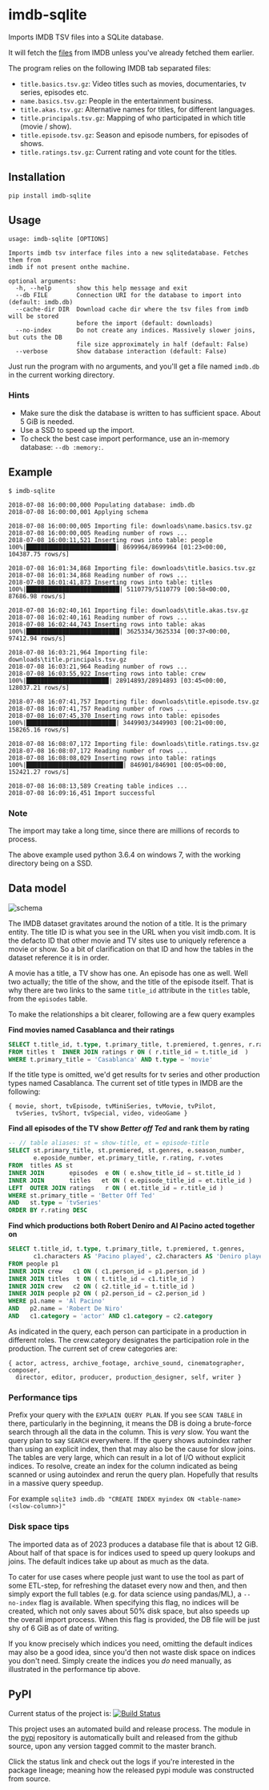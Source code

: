 # imdb-sqlite
Imports IMDB TSV files into a SQLite database.

It will fetch the [files][1] from IMDB unless you've already fetched them earlier.

The program relies on the following IMDB tab separated files:

* `title.basics.tsv.gz`: Video titles such as movies, documentaries, tv series, episodes etc.
* `name.basics.tsv.gz`: People in the entertainment business.
* `title.akas.tsv.gz`: Alternative names for titles, for different languages.
* `title.principals.tsv.gz`: Mapping of who participated in which title (movie / show).
* `title.episode.tsv.gz`: Season and episode numbers, for episodes of shows.
* `title.ratings.tsv.gz`: Current rating and vote count for the titles.

## Installation

    pip install imdb-sqlite

## Usage

    usage: imdb-sqlite [OPTIONS]
    
    Imports imdb tsv interface files into a new sqlitedatabase. Fetches them from
    imdb if not present onthe machine.
    
    optional arguments:
      -h, --help       show this help message and exit
      --db FILE        Connection URI for the database to import into (default: imdb.db)
      --cache-dir DIR  Download cache dir where the tsv files from imdb will be stored
                       before the import (default: downloads)
      --no-index       Do not create any indices. Massively slower joins, but cuts the DB
                       file size approximately in half (default: False)
      --verbose        Show database interaction (default: False)

Just run the program with no arguments, and you'll get a file named `imdb.db`
in the current working directory.

### Hints
* Make sure the disk the database is written to has sufficient space.
  About 5 GiB is needed.
* Use a SSD to speed up the import.
* To check the best case import performance, use an in-memory database: 
  `--db :memory:`.

## Example

    $ imdb-sqlite
    
    2018-07-08 16:00:00,000 Populating database: imdb.db
    2018-07-08 16:00:00,001 Applying schema
    
    2018-07-08 16:00:00,005 Importing file: downloads\name.basics.tsv.gz
    2018-07-08 16:00:00,005 Reading number of rows ...
    2018-07-08 16:00:11,521 Inserting rows into table: people
    100%|█████████████████████████| 8699964/8699964 [01:23<00:00, 104387.75 rows/s]
    
    2018-07-08 16:01:34,868 Importing file: downloads\title.basics.tsv.gz
    2018-07-08 16:01:34,868 Reading number of rows ...
    2018-07-08 16:01:41,873 Inserting rows into table: titles
    100%|██████████████████████████| 5110779/5110779 [00:58<00:00, 87686.98 rows/s]
    
    2018-07-08 16:02:40,161 Importing file: downloads\title.akas.tsv.gz
    2018-07-08 16:02:40,161 Reading number of rows ...
    2018-07-08 16:02:44,743 Inserting rows into table: akas
    100%|██████████████████████████| 3625334/3625334 [00:37<00:00, 97412.94 rows/s]
    
    2018-07-08 16:03:21,964 Importing file: downloads\title.principals.tsv.gz
    2018-07-08 16:03:21,964 Reading number of rows ...
    2018-07-08 16:03:55,922 Inserting rows into table: crew
    100%|███████████████████████| 28914893/28914893 [03:45<00:00, 128037.21 rows/s]
    
    2018-07-08 16:07:41,757 Importing file: downloads\title.episode.tsv.gz
    2018-07-08 16:07:41,757 Reading number of rows ...
    2018-07-08 16:07:45,370 Inserting rows into table: episodes
    100%|█████████████████████████| 3449903/3449903 [00:21<00:00, 158265.16 rows/s]
    
    2018-07-08 16:08:07,172 Importing file: downloads\title.ratings.tsv.gz
    2018-07-08 16:08:07,172 Reading number of rows ...
    2018-07-08 16:08:08,029 Inserting rows into table: ratings
    100%|███████████████████████████| 846901/846901 [00:05<00:00, 152421.27 rows/s]
    
    2018-07-08 16:08:13,589 Creating table indices ...
    2018-07-08 16:09:16,451 Import successful


### Note
The import may take a long time, since there are millions of records to
process.

The above example used python 3.6.4 on windows 7, with the working directory
being on a SSD.

## Data model

![schema](www/schema.png)

The IMDB dataset gravitates around the notion of a title. It is the primary
entity. The title ID is what you see in the URL when you visit imdb.com. It is
the defacto ID that other movie and TV sites use to uniquely reference a movie
or show. So a bit of clarification on that ID and how the tables in the dataset
reference it is in order.

A movie has a title, a TV show has one. An episode has one as well. Well two
actually; the title of the show, and the title of the episode itself. That is
why there are two links to the same `title_id` attribute in the `titles` table,
from the `episodes` table.

To make the relationships a bit clearer, following are a few query examples

**Find movies named Casablanca and their ratings**
```sql
SELECT t.title_id, t.type, t.primary_title, t.premiered, t.genres, r.rating, r.votes
FROM titles t  INNER JOIN ratings r ON ( r.title_id = t.title_id  )
WHERE t.primary_title = 'Casablanca' AND t.type = 'movie'
```

If the title type is omitted, we'd get results for tv series and other
production types named Casablanca. The current set of title types in IMDB are
the following:

```
{ movie, short, tvEpisode, tvMiniSeries, tvMovie, tvPilot,
  tvSeries, tvShort, tvSpecial, video, videoGame }
```

**Find all episodes of the TV show _Better off Ted_ and rank them by rating**
```sql
-- // table aliases: st = show-title, et = episode-title
SELECT st.primary_title, st.premiered, st.genres, e.season_number,
       e.eposide_number, et.primary_title, r.rating, r.votes
FROM  titles AS st
INNER JOIN       episodes  e ON ( e.show_title_id = st.title_id )
INNER JOIN       titles   et ON ( e.episode_title_id = et.title_id )
LEFT  OUTER JOIN ratings   r ON ( et.title_id = r.title_id )
WHERE st.primary_title = 'Better Off Ted'
AND   st.type = 'tvSeries'
ORDER BY r.rating DESC
```

**Find which productions both Robert Deniro and Al Pacino acted together on**
```sql
SELECT t.title_id, t.type, t.primary_title, t.premiered, t.genres,
       c1.characters AS 'Pacino played', c2.characters AS 'Deniro played'
FROM people p1
INNER JOIN crew   c1 ON ( c1.person_id = p1.person_id )
INNER JOIN titles  t ON ( t.title_id = c1.title_id )
INNER JOIN crew   c2 ON ( c2.title_id = t.title_id )
INNER JOIN people p2 ON ( p2.person_id = c2.person_id )
WHERE p1.name = 'Al Pacino'
AND   p2.name = 'Robert De Niro'
AND   c1.category = 'actor' AND c1.category = c2.category
```

As indicated in the query, each person can participate in a production in
different roles. The crew.category designates the participation role in the
production. The current set of crew categories are:
```
{ actor, actress, archive_footage, archive_sound, cinematographer, composer,
  director, editor, producer, production_designer, self, writer }
```

### Performance tips
Prefix your query with the `EXPLAIN QUERY PLAN`. If you see `SCAN TABLE` in
there, particularly in the beginning, it means the DB is doing a brute-force
search through all the data in the column. This is _very_ slow. You want the
query plan to say `SEARCH` everywhere. If the query shows autoindex rather than
using an explicit index, then that may also be the cause for slow joins. The
tables are very large, which can result in a lot of I/O without explicit
indices. To resolve, create an index for the column indicated as being scanned
or using autoindex and rerun the query plan. Hopefully that results in a
massive query speedup.

For example `sqlite3 imdb.db "CREATE INDEX myindex ON <table-name> (<slow-column>)"`

### Disk space tips
The imported data as of 2023 produces a database file that is about 12 GiB.
About half of that space is for indices used to speed up query lookups and
joins. The default indices take up about as much as the data.

To cater for use cases where people just want to use the tool as part of some
ETL-step, for refreshing the dataset every now and then, and then simply export
the full tables (e.g. for data science using pandas/ML), a `--no-index` flag is
available. When specifying this flag, no indices will be created, which not
only saves about 50% disk space, but also speeds up the overall import process.
When this flag is provided, the DB file will be just shy of 6 GiB as of date of
writing.

If you know precisely which indices you need, omitting the default indices may
also be a good idea, since you'd then not waste disk space on indices you don't
need. Simply create the indices you _do_ need manually, as illustrated in the
performance tip above.

## PyPI
Current status of the project is:
[![Build Status](https://github.com/jojje/imdb-sqlite/actions/workflows/python-publish.yml/badge.svg)](https://github.com/jojje/imdb-sqlite/actions/workflows/python-publish.yml)


This project uses an automated build and release process.
The module in the [pypi][2] repository is automatically built and released from
the github source, upon any version tagged commit to the master branch.

Click the status link and check out the logs if you're interested in the
package lineage; meaning how the released pypi module was constructed from
source.

[1]: https://www.imdb.com/interfaces/
[2]: https://pypi.org/project/imdb-sqlite/